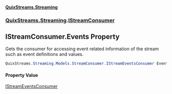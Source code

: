#### [QuixStreams.Streaming](index.md 'index')
### [QuixStreams.Streaming](QuixStreams.Streaming.md 'QuixStreams.Streaming').[IStreamConsumer](IStreamConsumer.md 'QuixStreams.Streaming.IStreamConsumer')

## IStreamConsumer.Events Property

Gets the consumer for accessing event related information of the stream such as event definitions and values.

```csharp
QuixStreams.Streaming.Models.StreamConsumer.IStreamEventsConsumer Events { get; }
```

#### Property Value
[IStreamEventsConsumer](IStreamEventsConsumer.md 'QuixStreams.Streaming.Models.StreamConsumer.IStreamEventsConsumer')